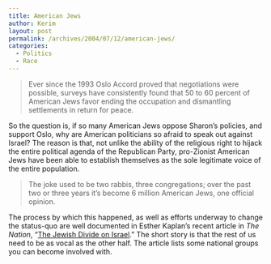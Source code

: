 ```yaml
---
title: American Jews
author: Kerim
layout: post
permalink: /archives/2004/07/12/american-jews/
categories:
  - Politics
  - Race
---
```

> Ever since the 1993 Oslo Accord proved that negotiations were possible, surveys have consistently found that 50 to 60 percent of American Jews favor ending the occupation and dismantling settlements in return for peace.

So the question is, if so many American Jews oppose Sharon&#8217;s policies, and support Oslo, why are American politicians so afraid to speak out against Israel? The reason is that, not unlike the ability of the religious right to hijack the entire political agenda of the Republican Party, pro-Zionist American Jews have been able to establish themselves as the sole legitimate voice of the entire population.

> The joke used to be two rabbis, three congregations; over the past two or three years it&#8217;s become 6 million American Jews, one official opinion.

The process by which this happened, as well as efforts underway to change the status-quo are well documented in Esther Kaplan&#8217;s recent article in *The Nation*, &#8220;<a href="http://www.thenation.com/docprint.mhtml?i=20040712&#038;s=kaplan" onclick="_gaq.push(['_trackEvent', 'outbound-article', 'http://www.thenation.com/docprint.mhtml?i=20040712&s=kaplan', 'The Jewish Divide on Israel']);" >The Jewish Divide on Israel</a>.&#8221; The short story is that the rest of us need to be as vocal as the other half. The article lists some national groups you can become involved with.

